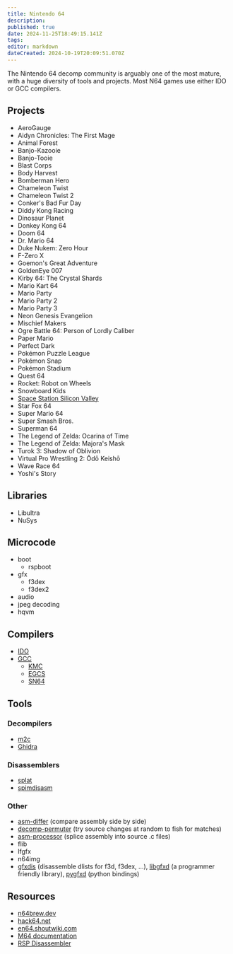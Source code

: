 ```yaml
---
title: Nintendo 64
description: 
published: true
date: 2024-11-25T18:49:15.141Z
tags: 
editor: markdown
dateCreated: 2024-10-19T20:09:51.070Z
---
```


The Nintendo 64 decomp community is arguably one of the most mature, with a huge diversity of tools and projects. Most N64 games use either IDO or GCC compilers.

## Projects

- AeroGauge
- Aidyn Chronicles: The First Mage
- Animal Forest
- Banjo-Kazooie
- Banjo-Tooie
- Blast Corps
- Body Harvest
- Bomberman Hero
- Chameleon Twist
- Chameleon Twist 2
- Conker's Bad Fur Day
- Diddy Kong Racing
- Dinosaur Planet
- Donkey Kong 64
- Doom 64
- Dr. Mario 64
- Duke Nukem: Zero Hour
- F-Zero X
- Goemon's Great Adventure
- GoldenEye 007
- Kirby 64: The Crystal Shards
- Mario Kart 64
- Mario Party
- Mario Party 2
- Mario Party 3
- Neon Genesis Evangelion
- Mischief Makers
- Ogre Battle 64: Person of Lordly Caliber
- Paper Mario
- Perfect Dark
- Pokémon Puzzle League
- Pokémon Snap
- Pokémon Stadium
- Quest 64
- Rocket: Robot on Wheels
- Snowboard Kids
- [Space Station Silicon Valley](/projects/nintendo-64/space-station-silicon-valley)
- Star Fox 64
- Super Mario 64
- Super Smash Bros.
- Superman 64
- The Legend of Zelda: Ocarina of Time
- The Legend of Zelda: Majora's Mask
- Turok 3: Shadow of Oblivion
- Virtual Pro Wrestling 2: Ōdō Keishō
- Wave Race 64
- Yoshi's Story

## Libraries

- Libultra
- NuSys

## Microcode

- boot
  - rspboot
- gfx
  - f3dex
  - f3dex2
- audio
- jpeg decoding
- hqvm

## Compilers

- [IDO](/compilers/ido)
- [GCC](/compilers/gcc)
  - [KMC](/compilers/gcc/kmc)
  - [EGCS](/compilers/gcc/egcs)
  - [SN64](/compilers/gcc/sn64)

## Tools

### Decompilers

- [m2c](/tools/m2c)
- [Ghidra](/tools/ghidra)

### Disassemblers

- [splat](/tools/splat)
- [spimdisasm](/tools/spimdisasm)

### Other

- [asm-differ](https://github.com/simonlindholm/asm-differ) (compare assembly side by side)
- [decomp-permuter](https://github.com/simonlindholm/decomp-permuter) (try source changes at random to fish for matches)
- [asm-processor](https://github.com/simonlindholm/asm-processor) (splice assembly into source .c files)
- flib
- lfgfx
- n64img
- [gfxdis](https://github.com/glankk/n64/tree/master/src/gfxdis) (disassemble dlists for f3d, f3dex, ...), [libgfxd](https://github.com/glankk/libgfxd) (a programmer friendly library), [pygfxd](https://github.com/Thar0/pygfxd) (python bindings)

## Resources

- [n64brew.dev](https://n64brew.dev/wiki/Main_Page)
- [hack64.net](https://hack64.net/wiki/doku.php?id=nintendo_64)
- [en64.shoutwiki.com](http://en64.shoutwiki.com/wiki/Main_Page)
- [M64 documentation](https://hackmd.io/opEB-OmxRa26P8h8pA-x7w)
- [RSP Disassembler](https://bin.smwcentral.net/u/26355/N64_RSP_DISASSEMBLER.html)
